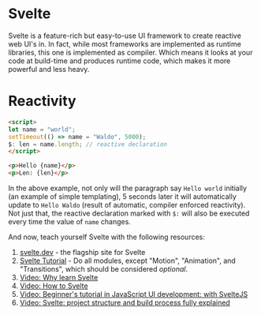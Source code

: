 # Svelte

Svelte is a feature-rich but easy-to-use UI framework to create reactive web UI's in. In fact, while most frameworks are implemented as runtime libraries, this one is implemented as compiler. Which means it looks at your code at build-time and produces runtime code, which makes it more powerful and less heavy.

# Reactivity

```html
<script>
let name = "world";
setTimeout(() => name = "Waldo", 5000);
$: len = name.length; // reactive declaration
</script>

<p>Hello {name}</p>
<p>Len: {len}</p>
```

In the above example, not only will the paragraph say `Hello world` initially (an example of simple templating), 5 seconds later it will automatically update to `Hello Waldo` (result of automatic, compiler enforced reactivity). Not just that, the reactive declaration marked with `$:` will also be executed every time the value of `name` changes.

And now, teach yourself Svelte with the following resources:

1. [svelte.dev](https://svelte.dev) - the flagship site for Svelte
2. [Svelte Tutorial](https://svelte.dev/tutorial) - Do all modules, except "Motion", "Animation", and "Transitions", which should be considered *optional*.
3. [Video: Why learn Svelte](https://www.youtube.com/watch?v=CsEPsFrBQ94)
4. [Video: How to Svelte](https://www.youtube.com/watch?v=hoGsNORT2b0)
5. [Video: Beginner's tutorial in JavaScript UI development: with SvelteJS](https://www.youtube.com/watch?v=E5FmzsQWBh0)
6. [Video: Svelte: project structure and build process fully explained](https://www.youtube.com/watch?v=gNrZbNQglho)